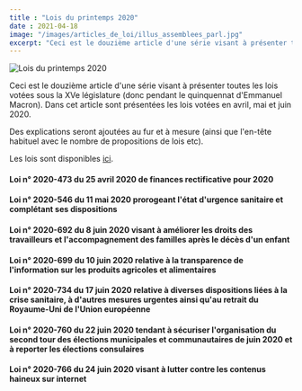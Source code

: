 ```yaml
---
title : "Lois du printemps 2020"
date : 2021-04-18
image: "/images/articles_de_loi/illus_assemblees_parl.jpg"
excerpt: "Ceci est le douzième article d'une série visant à présenter toutes les lois votées sous la XVe législature (donc pendant le quinquennat d'Emmanuel Macron). Dans cet article sont présentées les lois votées en janvier, février et mars 2020."
---
```


![Lois du printemps 2020](/images/articles_de_loi/illus_assemblees_parl.jpg)

Ceci est le douzième article d'une série visant à présenter toutes les lois votées sous la XVe législature (donc pendant le quinquennat d'Emmanuel Macron). Dans cet article sont présentées les lois votées en avril, mai et juin 2020.  

Des explications seront ajoutées au fur et à mesure (ainsi que l'en-tête habituel avec le nombre de propositions de lois etc).

Les lois sont disponibles [ici](https://www.legifrance.gouv.fr/search/jorf?tab_selection=jorf&query=%7B(%40ALL%5Bt%22*%22%5D)%7D&nature=3M-Rcg%3D%3D&nature=o_ZqUg%3D%3D&nature=AIl5ag%3D%3D&nature=hef3Kw%3D%3D&nature=wYjYmw%3D%3D&datePublication=01%2F04%2F2020+%3E+30%2F06%2F2020&isAdvancedResult=true&sortValue=SIGNATURE_DATE_DESC&pageSize=10&typeRecherche=date&init=true&page=1).

#### Loi n° 2020-473 du 25 avril 2020 de finances rectificative pour 2020 ####

#### Loi n° 2020-546 du 11 mai 2020 prorogeant l'état d'urgence sanitaire et complétant ses dispositions ####

#### Loi n° 2020-692 du 8 juin 2020 visant à améliorer les droits des travailleurs et l'accompagnement des familles après le décès d'un enfant ####

#### Loi n° 2020-699 du 10 juin 2020 relative à la transparence de l'information sur les produits agricoles et alimentaires ####

#### Loi n° 2020-734 du 17 juin 2020 relative à diverses dispositions liées à la crise sanitaire, à d'autres mesures urgentes ainsi qu'au retrait du Royaume-Uni de l'Union européenne ####

#### Loi n° 2020-760 du 22 juin 2020 tendant à sécuriser l'organisation du second tour des élections municipales et communautaires de juin 2020 et à reporter les élections consulaires ####

#### Loi n° 2020-766 du 24 juin 2020 visant à lutter contre les contenus haineux sur internet ####
